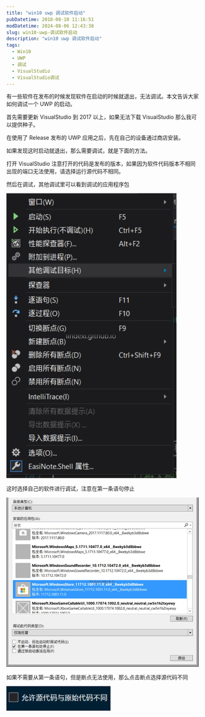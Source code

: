 ```yaml
---
title: "win10 uwp 调试软件启动"
pubDatetime: 2018-08-10 11:16:51
modDatetime: 2024-08-06 12:43:38
slug: win10-uwp-调试软件启动
description: "win10 uwp 调试软件启动"
tags:
  - Win10
  - UWP
  - 调试
  - VisualStudio
  - VisualStudio调试
---
```





有一些软件在发布的时候发现软件在启动的时候就退出，无法调试。本文告诉大家如何调试一个 UWP 的启动。

<!--more-->


<!-- CreateTime:2018/8/10 19:16:51 -->

<!-- csdn -->

<!-- 标签：win10,uwp,调试,VisualStudio,VisualStudio调试 -->

<div id="toc"></div>

首先需要更新 VisualStudio 到 2017 以上，如果无法下载 VisualStudio 那么我可以提供种子。

在使用了 Release 发布的 UWP 应用之后，先在自己的设备通过商店安装。

如果发现这时启动就退出，那么需要调试，就是下面的方法。

打开 VisualStudio 注意打开的代码是发布的版本，如果因为软件代码版本不相同出现的端口无法使用，请选择运行源代码不相同。

然后在调试，其他调试里可以看到调试的应用程序包

![](images/img-modify-b4a87b72798366186afdd7277107770a.jpg)

这时选择自己的软件进行调试，注意在第一条语句停止

![](images/img-modify-9faf7102946baef6b4b83a1f53758858.jpg)

如果不需要从第一条语句，但是断点无法使用，那么点击断点选择源代码不同

![](images/img-modify-e66cf75ae45cb5b5addc4ca34e03da05.jpg)

